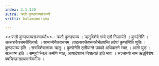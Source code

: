 ```yaml
---
index: 3.1.130
sutra: क्रतौ कुण्डपाय्यसंचाय्यौ
vritti: balamanorama

---
```

<<क्रतौ कुण्डपाय्यसञ्चाय्यौ>> - क्रतौ कुण्डपाय्य । ऋतुविशेषे गम्ये एतौ निपात्येते । कुण्डेनेति । अत्सरुकैश्चमसैरित्यर्थः । सामान्येनैकवचनम् ।यदत्सरुकैश्चमसैर्भक्षयन्ति तदेषां कुण्ड॑मिति श्रुतिः । कुण्डपाय्य इति । सत्रविशेषात्मकः ऋतुः । कुण्डेनेति तृतीयान्ते उपपदे अधिकरणे ण्यत् । आतो युक् । सञ्चाय्य इति । सम्पूर्वाच्चिञः कर्मणि ण्यत्, आयादेशश्च निपात्यते इति भावः । सञ्चाय्यो नाम ऋतुविशेषः क्वचिच्छाखायामन्वेषणीयः । 